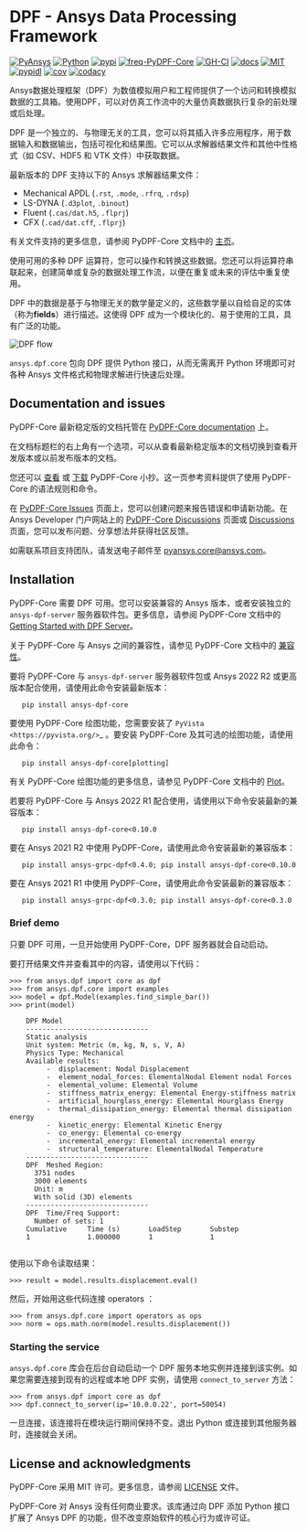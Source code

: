 # DPF - Ansys Data Processing Framework

[![PyAnsys](https://img.shields.io/badge/Py-Ansys-ffc107.svg?logo=data:image/png;base64,iVBORw0KGgoAAAANSUhEUgAAABAAAAAQCAIAAACQkWg2AAABDklEQVQ4jWNgoDfg5mD8vE7q/3bpVyskbW0sMRUwofHD7Dh5OBkZGBgW7/3W2tZpa2tLQEOyOzeEsfumlK2tbVpaGj4N6jIs1lpsDAwMJ278sveMY2BgCA0NFRISwqkhyQ1q/Nyd3zg4OBgYGNjZ2ePi4rB5loGBhZnhxTLJ/9ulv26Q4uVk1NXV/f///////69du4Zdg78lx//t0v+3S88rFISInD59GqIH2esIJ8G9O2/XVwhjzpw5EAam1xkkBJn/bJX+v1365hxxuCAfH9+3b9/+////48cPuNehNsS7cDEzMTAwMMzb+Q2u4dOnT2vWrMHu9ZtzxP9vl/69RVpCkBlZ3N7enoDXBwEAAA+YYitOilMVAAAAAElFTkSuQmCC)](https://docs.pyansys.com/)
[![Python](https://img.shields.io/pypi/pyversions/ansys-dpf-core?logo=pypi)](https://pypi.org/project/ansys-dpf-core/)
[![pypi](https://img.shields.io/pypi/v/ansys-dpf-core.svg?logo=python&logoColor=white)](https://pypi.org/project/ansys-dpf-core)
[![freq-PyDPF-Core](https://img.shields.io/github/commit-activity/m/ansys/pydpf-core)](https://github.com/ansys/pydpf-core)
[![GH-CI](https://github.com/ansys/pydpf-core/actions/workflows/ci.yml/badge.svg)](https://github.com/ansys/pydpf-core/actions/workflows/ci.yml)
[![docs](https://img.shields.io/website?down_color=lightgrey&down_message=invalid&label=documentation&up_color=brightgreen&up_message=up&url=https%3A%2F%2Fdpfdocs.pyansys.com%2F)](https://dpfdocs.pyansys.com)
[![MIT](https://img.shields.io/badge/License-MIT-yellow.svg)](https://opensource.org/licenses/MIT)
[![pypidl](https://img.shields.io/pypi/dm/ansys-dpf-core.svg?label=PyPI%20downloads)](https://pypi.org/project/ansys-dpf-core/)
[![cov](https://codecov.io/gh/ansys/pydpf-core/branch/master/graph/badge.svg)](https://codecov.io/gh/ansys/pydpf-core)
[![codacy](https://app.codacy.com/project/badge/Grade/61b6a519aea64715ad1726b3955fcf98)](https://www.codacy.com/gh/ansys/pydpf-core/dashboard?utm_source=github.com&utm_medium=referral&utm_content=ansys/pydpf-core&utm_campaign=Badge_Grade)

Ansys数据处理框架（DPF）为数值模拟用户和工程师提供了一个访问和转换模拟数据的工具箱。使用DPF，可以对仿真工作流中的大量仿真数据执行复杂的前处理或后处理。

DPF 是一个独立的、与物理无关的工具，您可以将其插入许多应用程序，用于数据输入和数据输出，包括可视化和结果图。它可以从求解器结果文件和其他中性格式（如 CSV、HDF5 和 VTK 文件）中获取数据。

最新版本的 DPF 支持以下的 Ansys 求解器结果文件：

- Mechanical APDL (`.rst`, `.mode`, `.rfrq`, `.rdsp`)
- LS-DYNA (`.d3plot`, `.binout`)
- Fluent (`.cas/dat.h5`, `.flprj`)
- CFX (`.cad/dat.cff`, `.flprj`)

有关文件支持的更多信息，请参阅 PyDPF-Core 文档中的 [主页](https://dpf.docs.pyansys.com/version/stable/index.html)。

使用可用的多种 DPF 运算符，您可以操作和转换这些数据。您还可以将运算符串联起来，创建简单或复杂的数据处理工作流，以便在重复或未来的评估中重复使用。

DPF 中的数据是基于与物理无关的数学量定义的，这些数学量以自给自足的实体（称为**fields**）进行描述。这使得 DPF 成为一个模块化的、易于使用的工具，具有广泛的功能。

![DPF flow](PyDPF-Core-zh_CN/doc/source/images/drawings/dpf-flow.png "DPF flow")

``ansys.dpf.core`` 包向 DPF 提供 Python 接口，从而无需离开 Python 环境即可对各种 Ansys 文件格式和物理求解进行快速后处理。

## Documentation and issues

PyDPF-Core 最新稳定版的文档托管在 [PyDPF-Core documentation](https://dpf.docs.pyansys.com/version/stable/) 上。

在文档标题栏的右上角有一个选项，可以从查看最新稳定版本的文档切换到查看开发版本或以前发布版本的文档。

您还可以 [查看](https://cheatsheets.docs.pyansys.com/pydpf-core_cheat_sheet.png) 或 [下载](https://cheatsheets.docs.pyansys.com/pydpf-core_cheat_sheet.pdf) PyDPF-Core 小抄。这一页参考资料提供了使用 PyDPF-Core 的语法规则和命令。

在 [PyDPF-Core Issues](https://github.com/ansys/pydpf-core/issues) 页面上，您可以创建问题来报告错误和申请新功能。在 Ansys Developer 门户网站上的 [PyDPF-Core Discussions](https://github.com/ansys/pydpf-core/discussions) 页面或 [Discussions](https://discuss.ansys.com/) 页面，您可以发布问题、分享想法并获得社区反馈。

如需联系项目支持团队，请发送电子邮件至 [pyansys.core@ansys.com](mailto:pyansys.core@ansys.com)。

## Installation

PyDPF-Core 需要 DPF 可用。您可以安装兼容的 Ansys 版本，或者安装独立的 ``ansys-dpf-server`` 服务器软件包。更多信息，请参阅 PyDPF-Core 文档中的 [Getting Started with DPF Server](https://dpf.docs.pyansys.com/version/stable/user_guide/getting_started_with_dpf_server.html)。

关于 PyDPF-Core 与 Ansys 之间的兼容性，请参见 PyDPF-Core 文档中的 [兼容性](https://dpf.docs.pyansys.com/version/stable/getting_started/compatibility.html)。

要将 PyDPF-Core 与 ``ansys-dpf-server`` 服务器软件包或 Ansys 2022 R2 或更高版本配合使用，请使用此命令安装最新版本：

```con
   pip install ansys-dpf-core
```

要使用 PyDPF-Core 绘图功能，您需要安装了 `PyVista <https://pyvista.org/>`_ 。要安装 PyDPF-Core 及其可选的绘图功能，请使用此命令：

```con
   pip install ansys-dpf-core[plotting]
```

有关 PyDPF-Core 绘图功能的更多信息，请参见 PyDPF-Core 文档中的 [Plot](https://dpf.docs.pyansys.com/version/stable/user_guide/plotting.html)。

若要将 PyDPF-Core 与 Ansys 2022 R1 配合使用，请使用以下命令安装最新的兼容版本：

```con
   pip install ansys-dpf-core<0.10.0
```

要在 Ansys 2021 R2 中使用 PyDPF-Core，请使用此命令安装最新的兼容版本：

```con
   pip install ansys-grpc-dpf<0.4.0; pip install ansys-dpf-core<0.10.0
```

要在 Ansys 2021 R1 中使用 PyDPF-Core，请使用此命令安装最新的兼容版本：

```con
   pip install ansys-grpc-dpf<0.3.0; pip install ansys-dpf-core<0.3.0
```

### Brief demo

只要 DPF 可用，一旦开始使用 PyDPF-Core，DPF 服务器就会自动启动。

要打开结果文件并查看其中的内容，请使用以下代码：

```pycon
>>> from ansys.dpf import core as dpf
>>> from ansys.dpf.core import examples
>>> model = dpf.Model(examples.find_simple_bar())
>>> print(model)

    DPF Model
    ------------------------------
    Static analysis
    Unit system: Metric (m, kg, N, s, V, A)
    Physics Type: Mechanical
    Available results:
         -  displacement: Nodal Displacement
         -  element_nodal_forces: ElementalNodal Element nodal Forces
         -  elemental_volume: Elemental Volume
         -  stiffness_matrix_energy: Elemental Energy-stiffness matrix
         -  artificial_hourglass_energy: Elemental Hourglass Energy
         -  thermal_dissipation_energy: Elemental thermal dissipation energy
         -  kinetic_energy: Elemental Kinetic Energy
         -  co_energy: Elemental co-energy
         -  incremental_energy: Elemental incremental energy
         -  structural_temperature: ElementalNodal Temperature
    ------------------------------
    DPF  Meshed Region: 
      3751 nodes 
      3000 elements 
      Unit: m 
      With solid (3D) elements
    ------------------------------
    DPF  Time/Freq Support: 
      Number of sets: 1 
    Cumulative     Time (s)       LoadStep       Substep       
    1              1.000000       1              1             


```

使用以下命令读取结果：

```pycon
>>> result = model.results.displacement.eval()
```

然后，开始用这些代码连接 operators ：

```pycon
>>> from ansys.dpf.core import operators as ops
>>> norm = ops.math.norm(model.results.displacement())
```

### Starting the service

``ansys.dpf.core`` 库会在后台自动启动一个 DPF 服务本地实例并连接到该实例。如果您需要连接到现有的远程或本地 DPF 实例，请使用 ``connect_to_server`` 方法：

```pycon
>>> from ansys.dpf import core as dpf
>>> dpf.connect_to_server(ip='10.0.0.22', port=50054)
```

一旦连接，该连接将在模块运行期间保持不变。退出 Python 或连接到其他服务器时，连接就会关闭。

## License and acknowledgments

PyDPF-Core 采用 MIT 许可。更多信息，请参阅 [LICENSE](https://github.com/ansys/pydpf-post/raw/master/LICENSE) 文件。

PyDPF-Core 对 Ansys 没有任何商业要求。该库通过向 DPF 添加 Python 接口扩展了 Ansys DPF 的功能，但不改变原始软件的核心行为或许可证。
